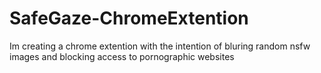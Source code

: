 # SafeGaze-ChromeExtention
Im creating a chrome extention with the intention of bluring random nsfw images and blocking access to pornographic websites
